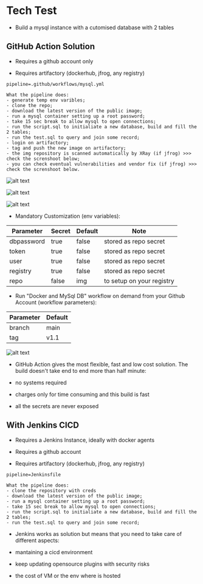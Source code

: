 # Tech Test

* Build a mysql instance with a cutomised database with 2 tables

## GitHub Action Solution

* Requires a github account only

* Requires artifactory (dockerhub, jfrog, any registry)

```
pipeline=.github/workflows/mysql.yml

What the pipeline does:
- generate temp env varibles;
- clone the repo;
- download the latest version of the public image;
- run a mysql container setting up a root password;
- take 15 sec break to allow mysql to open connections;
- run the script.sql to initialiate a new database, build and fill the 2 tables;
- run the test.sql to query and join some record;
- login on artifactory;
- tag and push the new image on artifactory;
- the img repository is scanned automatically by XRay (if jfrog) >>> check the screnshoot below;
- you can check eventual vulnerabilities and vendor fix (if jfrog) >>> check the screnshoot below.
```

![alt text](https://github.com/simone84/assesment/blob/main/screenshot/xrayscan1.png?raw=true)

![alt text](https://github.com/simone84/assesment/blob/main/screenshot/xrayscan2.png?raw=true)

![alt text](https://github.com/simone84/assesment/blob/main/screenshot/xrayvulnerabilities.png?raw=true)

* Mandatory Customization (env variables):

| Parameter  | Secret | Default | Note                      |
| ---------- | ------ | ------- | ------------------------- |
| dbpassword | true   | false   | stored as repo secret     |
| token      | true   | false   | stored as repo secret     |
| user       | true   | false   | stored as repo secret     |
| registry   | true   | false   | stored as repo secret     |
| repo       | false  | img     | to setup on your registry |

* Run "Docker and MySql DB" workflow on demand from your Github Account (workflow parameters):

| Parameter | Default |
| --------- | ------- |
| branch    | main    |
| tag       | v1.1    |

![alt text](https://github.com/simone84/assesment/blob/main/screenshot/workflow1.png?raw=true)

* GitHub Action gives the most flexible, fast and low cost solution. The build doesn't take end to end more than half minute:

- no systems required

- charges only for time consuming and this build is fast

- all the secrets are never exposed

## With Jenkins CICD

* Requires a Jenkins Instance, ideally with docker agents

* Requires a github account

* Requires artifactory (dockerhub, jfrog, any registry)

```
pipeline=Jenkinsfile

What the pipeline does:
- clone the repository with creds
- download the latest version of the public image;
- run a mysql container setting up a root password;
- take 15 sec break to allow mysql to open connections;
- run the script.sql to initialiate a new database, build and fill the 2 tables;
- run the test.sql to query and join some record;
```

* Jenkins works as solution but means that you need to take care of different aspects:

- mantaining a cicd environment

- keep updating opensource plugins with security risks

- the cost of VM or the env where is hosted